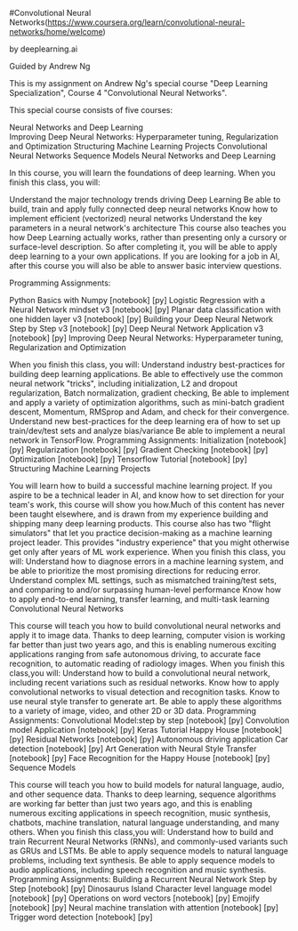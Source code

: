 #Convolutional Neural Networks(https://www.coursera.org/learn/convolutional-neural-networks/home/welcome)

by deeplearning.ai

Guided by Andrew Ng


This is my assignment on Andrew Ng's special course "Deep Learning Specialization", Course 4 "Convolutional Neural Networks".


This special course consists of five courses:

Neural Networks and Deep Learning  
Improving Deep Neural Networks: Hyperparameter tuning, Regularization and Optimization
Structuring Machine Learning Projects
Convolutional Neural Networks
Sequence Models
Neural Networks and Deep Learning

In this course, you will learn the foundations of deep learning. When you finish this class, you will:

Understand the major technology trends driving Deep Learning
Be able to build, train and apply fully connected deep neural networks
Know how to implement efficient (vectorized) neural networks
Understand the key parameters in a neural network's architecture
This course also teaches you how Deep Learning actually works, rather than presenting only a cursory or surface-level description. So after completing it, you will be able to apply deep learning to a your own applications. If you are looking for a job in AI, after this course you will also be able to answer basic interview questions.

Programming Assignments:

Python Basics with Numpy [notebook] [py]
Logistic Regression with a Neural Network mindset v3 [notebook] [py]
Planar data classification with one hidden layer v3 [notebook] [py]
Building your Deep Neural Network Step by Step v3 [notebook] [py]
Deep Neural Network Application v3 [notebook] [py]
Improving Deep Neural Networks: Hyperparameter tuning, Regularization and Optimization

When you finish this class, you will:
Understand industry best-practices for building deep learning applications.
Be able to effectively use the common neural network "tricks", including initialization, L2 and dropout regularization, Batch normalization, gradient checking,
Be able to implement and apply a variety of optimization algorithms, such as mini-batch gradient descent, Momentum, RMSprop and Adam, and check for their convergence.
Understand new best-practices for the deep learning era of how to set up train/dev/test sets and analyze bias/variance
Be able to implement a neural network in TensorFlow.
Programming Assignments:
Initialization [notebook] [py]
Regularization [notebook] [py]
Gradient Checking [notebook] [py]
Optimization [notebook] [py]
Tensorflow Tutorial [notebook] [py]
Structuring Machine Learning Projects

You will learn how to build a successful machine learning project. If you aspire to be a technical leader in AI, and know how to set direction for your team's work, this course will show you how.Much of this content has never been taught elsewhere, and is drawn from my experience building and shipping many deep learning products. This course also has two "flight simulators" that let you practice decision-making as a machine learning project leader. This provides "industry experience" that you might otherwise get only after years of ML work experience.
When you finish this class, you will:
Understand how to diagnose errors in a machine learning system, and be able to prioritize the most promising directions for reducing error.
Understand complex ML settings, such as mismatched training/test sets, and comparing to and/or surpassing human-level performance
Know how to apply end-to-end learning, transfer learning, and multi-task learning
Convolutional Neural Networks

This course will teach you how to build convolutional neural networks and apply it to image data. Thanks to deep learning, computer vision is working far better than just two years ago, and this is enabling numerous exciting applications ranging from safe autonomous driving, to accurate face recognition, to automatic reading of radiology images.
When you finish this class,you will:
Understand how to build a convolutional neural network, including recent variations such as residual networks.
Know how to apply convolutional networks to visual detection and recognition tasks.
Know to use neural style transfer to generate art.
Be able to apply these algorithms to a variety of image, video, and other 2D or 3D data.
Programming Assignments:
Convolutional Model:step by step [notebook] [py]
Convolution model Application [notebook] [py]
Keras Tutorial Happy House [notebook] [py]
Residual Networks [notebook] [py]
Autonomous driving application Car detection [notebook] [py]
Art Generation with Neural Style Transfer [notebook] [py]
Face Recognition for the Happy House [notebook] [py]
Sequence Models

This course will teach you how to build models for natural language, audio, and other sequence data. Thanks to deep learning, sequence algorithms are working far better than just two years ago, and this is enabling numerous exciting applications in speech recognition, music synthesis, chatbots, machine translation, natural language understanding, and many others.
When you finish this class,you will:
Understand how to build and train Recurrent Neural Networks (RNNs), and commonly-used variants such as GRUs and LSTMs.
Be able to apply sequence models to natural language problems, including text synthesis.
Be able to apply sequence models to audio applications, including speech recognition and music synthesis.
Programming Assignments:
Building a Recurrent Neural Network Step by Step [notebook] [py]
Dinosaurus Island Character level language model [notebook] [py]
Operations on word vectors [notebook] [py]
Emojify [notebook] [py]
Neural machine translation with attention [notebook] [py]
Trigger word detection [notebook] [py]
